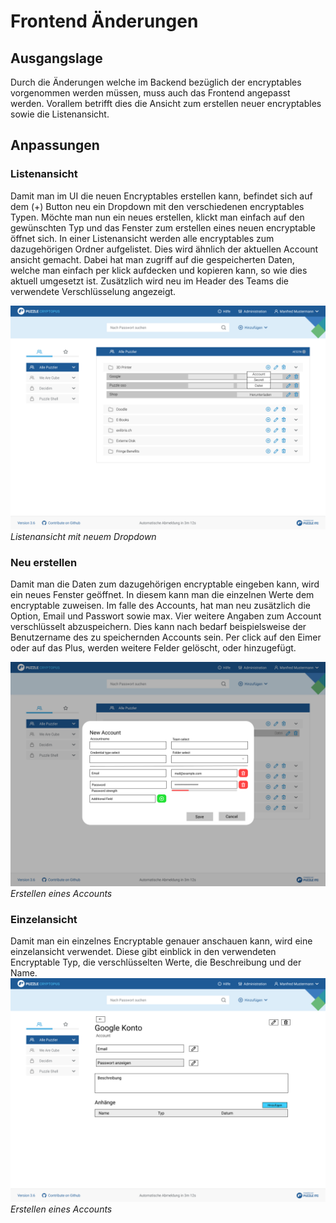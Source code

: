 # Frontend Änderungen

## Ausgangslage
Durch die Änderungen welche im Backend bezüglich der encryptables vorgenommen werden müssen, muss auch das Frontend angepasst werden. Vorallem betrifft dies die Ansicht zum erstellen neuer encryptables sowie die Listenansicht.

## Anpassungen

### Listenansicht
Damit man im UI die neuen Encryptables erstellen kann, befindet sich auf dem (+) Button neu ein Dropdown mit den verschiedenen encryptables Typen. Möchte man nun ein neues erstellen, klickt man einfach auf den gewünschten Typ und das Fenster zum erstellen eines neuen encryptable öffnet sich. In einer Listenansicht werden alle encryptables zum dazugehörigen Ordner aufgelistet. Dies wird ähnlich der aktuellen Account ansicht gemacht. Dabei hat man zugriff auf die gespeicherten Daten, welche man einfach per klick aufdecken und kopieren kann, so wie dies aktuell umgesetzt ist. Zusätzlich wird neu im Header des Teams die verwendete Verschlüsselung angezeigt.

![Listview](_files/_mockups/encryptables_listview.png)
_Listenansicht mit neuem Dropdown_

### Neu erstellen
Damit man die Daten zum dazugehörigen encryptable eingeben kann, wird ein neues Fenster geöffnet. In diesem kann man die einzelnen Werte dem encryptable zuweisen. Im falle des Accounts, hat man neu zusätzlich die Option, Email und Passwort sowie max. Vier weitere Angaben zum Account verschlüsselt abzuspeichern. Dies kann nach bedarf beispielsweise der Benutzername des zu speichernden Accounts sein. Per click auf den Eimer oder auf das Plus, werden weitere Felder gelöscht, oder hinzugefügt.

![Listview](_files/_mockups/encryptables_create.png)
_Erstellen eines Accounts_

### Einzelansicht
Damit man ein einzelnes Encryptable genauer anschauen kann, wird eine einzelansicht verwendet. Diese gibt einblick in den verwendeten Encryptable Typ, die verschlüsselten Werte, die Beschreibung und der Name.
![Listview](_files/_mockups/encryptables_preview.png)
_Erstellen eines Accounts_
